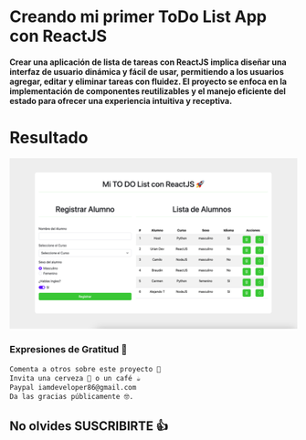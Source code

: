 # Creando mi primer ToDo List App con ReactJS

#### Crear una aplicación de lista de tareas con ReactJS implica diseñar una interfaz de usuario dinámica y fácil de usar, permitiendo a los usuarios agregar, editar y eliminar tareas con fluidez. El proyecto se enfoca en la implementación de componentes reutilizables y el manejo eficiente del estado para ofrecer una experiencia intuitiva y receptiva.

# Resultado

![](https://raw.githubusercontent.com/urian121/imagenes-proyectos-github/master/todo-list-react.png)

### Expresiones de Gratitud 🎁

    Comenta a otros sobre este proyecto 📢
    Invita una cerveza 🍺 o un café ☕
    Paypal iamdeveloper86@gmail.com
    Da las gracias públicamente 🤓.

## No olvides SUSCRIBIRTE 👍
